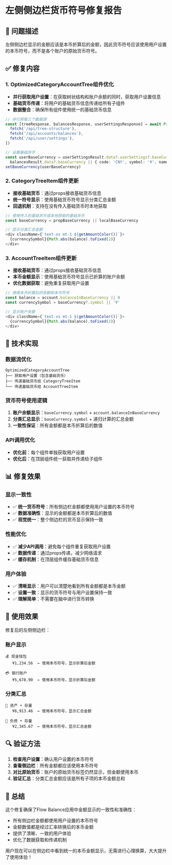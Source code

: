 # 左侧侧边栏货币符号修复报告

## 🎯 问题描述

左侧侧边栏显示的金额应该是本币折算后的金额，因此货币符号应该使用用户设置的本币符号，而不是各个账户的原始货币符号。

## ✅ 修复内容

### 1. OptimizedCategoryAccountTree组件优化

- **并行获取用户设置**：在获取树状结构和账户余额的同时，获取用户设置信息
- **基础货币传递**：将用户的基础货币信息传递给所有子组件
- **数据整合**：确保所有组件使用统一的基础货币信息

```typescript
// 并行获取三个数据源
const [treeResponse, balancesResponse, userSettingsResponse] = await Promise.all([
  fetch('/api/tree-structure'),
  fetch('/api/accounts/balances'),
  fetch('/api/user/settings'),
])

// 设置基础货币
const userBaseCurrency = userSettingsResult.data?.userSettings?.baseCurrency ||
  balancesResult.data?.baseCurrency || { code: 'CNY', symbol: '¥', name: '人民币' }
setBaseCurrency(userBaseCurrency)
```

### 2. CategoryTreeItem组件更新

- **接收基础货币**：通过props接收基础货币信息
- **统一符号显示**：使用基础货币符号显示分类汇总金额
- **回退机制**：支持在没有传入基础货币时本地获取

```typescript
// 使用传入的基础货币或本地获取的基础货币
const baseCurrency = propBaseCurrency || localBaseCurrency

// 显示分类汇总金额
<div className={`text-xs mt-1 ${getAmountColor()}`}>
  {currencySymbol}{Math.abs(balance).toFixed(2)}
</div>
```

### 3. AccountTreeItem组件更新

- **接收基础货币**：通过props接收基础货币信息
- **本币金额显示**：使用基础货币符号显示已折算的账户余额
- **优化数据获取**：避免重复获取用户设置

```typescript
// 使用本币折算后的余额和本币符号
const balance = account.balanceInBaseCurrency || 0
const currencySymbol = baseCurrency?.symbol || '¥'

// 显示账户余额
<div className={`text-xs mt-1 ${getAmountColor()}`}>
  {currencySymbol}{Math.abs(balance).toFixed(2)}
</div>
```

## 🔧 技术实现

### 数据流优化

```
OptimizedCategoryAccountTree
├── 获取用户设置（包含基础货币）
├── 传递基础货币给 CategoryTreeItem
└── 传递基础货币给 AccountTreeItem
```

### 货币符号使用逻辑

1. **账户余额显示**：`baseCurrency.symbol` + `account.balanceInBaseCurrency`
2. **分类汇总显示**：`baseCurrency.symbol` + 递归计算的汇总金额
3. **一致性保证**：所有金额都是本币折算后的数值

### API调用优化

- **优化前**：每个组件单独获取用户设置
- **优化后**：在顶层组件统一获取并传递给子组件

## 📊 修复效果

### 显示一致性

- ✅ **统一货币符号**：所有侧边栏金额都使用用户设置的本币符号
- ✅ **数据准确性**：显示的金额都是本币折算后的数值
- ✅ **视觉统一**：整个侧边栏的货币显示保持一致

### 性能优化

- ✅ **减少API调用**：避免每个组件重复获取用户设置
- ✅ **数据传递**：通过props传递，减少网络请求
- ✅ **缓存机制**：在顶层组件缓存基础货币信息

### 用户体验

- ✅ **清晰显示**：用户可以清楚地看到所有金额都是本币金额
- ✅ **设置一致**：显示的货币符号与用户设置保持一致
- ✅ **理解简单**：不需要在脑中进行货币转换

## 🎉 使用效果

修复后的左侧侧边栏：

### 账户显示

```
💰 现金钱包
   ¥1,234.56  ← 使用本币符号，显示折算后金额

💳 银行账户
   ¥5,678.90  ← 使用本币符号，显示折算后金额
```

### 分类汇总

```
📂 资产 • 存量
   ¥6,913.46  ← 使用本币符号，显示汇总金额

📂 负债 • 存量
   ¥2,345.67  ← 使用本币符号，显示汇总金额
```

## 🔍 验证方法

1. **检查用户设置**：确认用户设置的本币符号
2. **查看侧边栏**：所有金额都应该使用本币符号
3. **对比原始货币**：账户的原始货币标签仍然显示，但金额使用本币
4. **验证汇总**：分类汇总金额应该是所有子项的本币金额总和

## 📝 总结

这个修复确保了Flow Balance应用中金额显示的一致性和准确性：

- 所有侧边栏金额都使用用户设置的本币符号
- 金额数值都是经过汇率转换后的本币金额
- 提供了清晰、一致的用户体验
- 优化了数据获取和传递机制

用户现在可以在侧边栏中看到统一的本币金额显示，无需进行心理换算，大大提升了使用体验！
